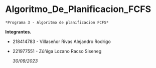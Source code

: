 # Algoritmo_De_Planificacion_FCFS

    *Programa 3 - Algoritmo de planificacion FCFS*

**Integrantes.**

* 218414783 - Villaseñor Rivas Alejandro Rodrigo
* 221977551 - Zúñiga Lozano Racso Siseneg

  *30/09/2023*
